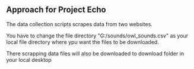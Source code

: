 

## Approach for Project Echo

The data collection scripts scrapes data from two websites.

You have to change the file directory "G:/sounds/owl_sounds.csv" as your local file directory where ypu want the files to be downloaded.

There scrapping data files will also be downloaded to download folder in your local desktop
